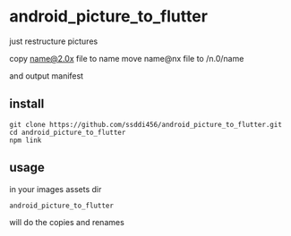 # android_picture_to_flutter
just restructure pictures

copy name@2.0x file to name
move name@nx file to /n.0/name

and output manifest

## install 
```
git clone https://github.com/ssddi456/android_picture_to_flutter.git
cd android_picture_to_flutter
npm link
```

## usage
in your images assets dir
```
android_picture_to_flutter
```
will do the copies and renames
